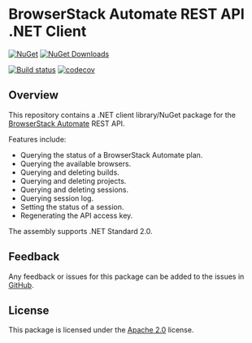# BrowserStack Automate REST API .NET Client

[![NuGet](https://img.shields.io/nuget/v/MartinCostello.BrowserStack.Automate?logo=nuget&label=Latest&color=blue)](https://www.nuget.org/packages/MartinCostello.BrowserStack.Automate)
[![NuGet Downloads](https://img.shields.io/nuget/dt/MartinCostello.BrowserStack.Automate?logo=nuget&label=Downloads&color=blue)](https://www.nuget.org/packages/MartinCostello.BrowserStack.Automate)

[![Build status](https://github.com/martincostello/browserstack-automate/actions/workflows/build.yml/badge.svg?branch=main&event=push)](https://github.com/martincostello/browserstack-automate/actions/workflows/build.yml?query=branch%3Amain+event%3Apush)
[![codecov](https://codecov.io/gh/martincostello/browserstack-automate/branch/main/graph/badge.svg)](https://codecov.io/gh/martincostello/browserstack-automate)

## Overview

This repository contains a .NET client library/NuGet package for the [BrowserStack Automate](https://www.browserstack.com/automate) REST API.

Features include:

- Querying the status of a BrowserStack Automate plan.
- Querying the available browsers.
- Querying and deleting builds.
- Querying and deleting projects.
- Querying and deleting sessions.
- Querying session log.
- Setting the status of a session.
- Regenerating the API access key.

The assembly supports .NET Standard 2.0.

## Feedback

Any feedback or issues for this package can be added to the issues in [GitHub](https://github.com/martincostello/browserstack-automate/issues).

## License

This package is licensed under the [Apache 2.0](https://www.apache.org/licenses/LICENSE-2.0.txt "The Apache 2.0 license") license.
